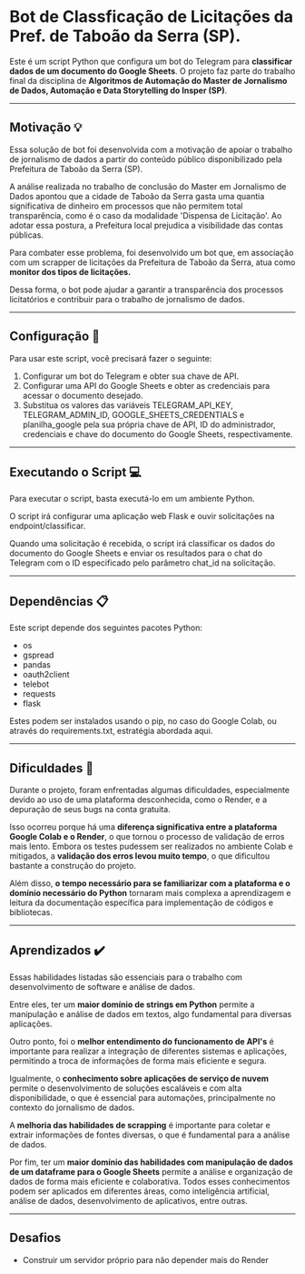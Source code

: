 # Bot de Classficação de Licitações da Pref. de Taboão da Serra (SP).

Este é um script Python que configura um bot do Telegram para **classificar dados de um documento do Google Sheets**. O projeto faz parte do trabalho final da disciplina de **Algoritmos de Automação do Master de Jornalismo de Dados, Automação e Data Storytelling do Insper (SP)**.

---

## Motivação :bulb:

Essa solução de bot foi desenvolvida com a motivação de apoiar o trabalho de jornalismo de dados a partir do conteúdo público disponibilizado pela Prefeitura de Taboão da Serra (SP). 

A análise realizada no trabalho de conclusão do Master em Jornalismo de Dados apontou que a cidade de Taboão da Serra gasta uma quantia significativa de dinheiro em processos que não permitem total transparência, como é o caso da modalidade 'Dispensa de Licitação'. Ao adotar essa postura, a Prefeitura local prejudica a visibilidade das contas públicas. 

Para combater esse problema, foi desenvolvido um bot que, em associação com um scrapper de licitações da Prefeitura de Taboão da Serra, atua como **monitor dos tipos de licitações.**

Dessa forma, o bot pode ajudar a garantir a transparência dos processos licitatórios e contribuir para o trabalho de jornalismo de dados.

---

## Configuração :wrench:

Para usar este script, você precisará fazer o seguinte:

1. Configurar um bot do Telegram e obter sua chave de API.
2. Configurar uma API do Google Sheets e obter as credenciais para acessar o documento desejado.
3. Substitua os valores das variáveis TELEGRAM_API_KEY, TELEGRAM_ADMIN_ID, GOOGLE_SHEETS_CREDENTIALS e planilha_google pela sua própria chave de API, ID do administrador, credenciais e chave do documento do Google Sheets, respectivamente.

---


## Executando o Script :computer:
Para executar o script, basta executá-lo em um ambiente Python. 

O script irá configurar uma aplicação web Flask e ouvir solicitações na endpoint/classificar. 

Quando uma solicitação é recebida, o script irá classificar os dados do documento do Google Sheets e enviar os resultados para o chat do Telegram com o ID especificado pelo parâmetro chat_id na solicitação.

---

## Dependências :clipboard:
Este script depende dos seguintes pacotes Python:

- os
- gspread
- pandas
- oauth2client
- telebot
- requests
- flask

Estes podem ser instalados usando o pip, no caso do Google Colab, ou através do requirements.txt, estratégia abordada aqui.

---

## Dificuldades :no_entry_sign:

Durante o projeto, foram enfrentadas algumas dificuldades, especialmente devido ao uso de uma plataforma desconhecida, como o Render, e a depuração de seus bugs na conta gratuita. 

Isso ocorreu porque há uma **diferença significativa entre a plataforma Google Colab e o Render**, o que tornou o processo de validação de erros mais lento. Embora os testes pudessem ser realizados no ambiente Colab e mitigados, a **validação dos erros levou muito tempo**, o que dificultou bastante a construção do projeto.

Além disso, **o tempo necessário para se familiarizar com a plataforma e o domínio necessário do Python** tornaram mais complexa a aprendizagem e leitura da documentação específica para implementação de códigos e bibliotecas.


---

## Aprendizados :heavy_check_mark:

Essas habilidades listadas são essenciais para o trabalho com desenvolvimento de software e análise de dados.

Entre eles, ter um **maior domínio de strings em Python** permite a manipulação e análise de dados em textos, algo fundamental para diversas aplicações. 

Outro ponto, foi o **melhor entendimento do funcionamento de API's** é importante para realizar a integração de diferentes sistemas e aplicações, permitindo a troca de informações de forma mais eficiente e segura. 

Igualmente, o **conhecimento sobre aplicações de serviço de nuvem** permite o desenvolvimento de soluções escaláveis e com alta disponibilidade, o que é essencial para automações, principalmente no contexto do jornalismo de dados. 

A **melhoria das habilidades de scrapping** é importante para coletar e extrair informações de fontes diversas, o que é fundamental para a análise de dados. 

Por fim, ter um **maior domínio das habilidades com manipulação de dados de um dataframe para o Google Sheets** permite a análise e organização de dados de forma mais eficiente e colaborativa. Todos esses conhecimentos podem ser aplicados em diferentes áreas, como inteligência artificial, análise de dados, desenvolvimento de aplicativos, entre outras.

---

## Desafios

- Construir um servidor próprio para não depender mais do Render
